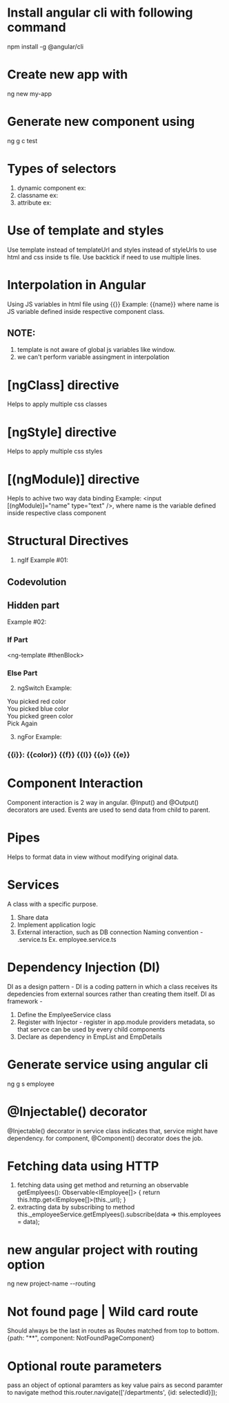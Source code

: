 # Install angular cli with following command
npm install -g @angular/cli

# Create new app with 
ng new my-app

# Generate new component using
ng g c test

# Types of selectors
1. dynamic component ex: <app-test></app-test>
2. classname ex: <div class="app-test"></div>
3. attribute ex: <div app-test><div>

# Use of template and styles
Use template instead of templateUrl and styles instead of styleUrls to use html and css inside ts file. Use backtick if need to use multiple lines.

# Interpolation in Angular
Using JS variables in html file using {{}}
Example: {{name}} where name is JS variable defined inside respective component class.
## NOTE: 
1. template is not aware of global js variables like window.
2. we can't perform variable assingment in interpolation

# [ngClass] directive
Helps to apply multiple css classes

# [ngStyle] directive
Helps to apply multiple css styles

# [(ngModule)] directive
Hepls to achive two way data binding
Example: <input [(ngModule)]="name" type="text" />, where name is the variable defined inside respective class component

# Structural Directives
1. ngIf
Example #01:
<h2 *ngIf="displayName; else elseBlock">
    Codevolution
</h2>
<ng-template #elseBlock>
    <h2>Hidden part</h2>
</ng-template>

Example #02:
<div *ngIf="displayName; then thenBlock; else elseBlock"></div>
<ng-template #thenBlock>
    <h3>If Part</h3>
</ng-template>

<ng-template #thenBlock>
    <h3>Else Part</h3>
</ng-template>

2. ngSwitch
Example: 
<div [ngSwitch]="color">
    <div *ngSwitchCase="'red'">You picked red color</div>
    <div *ngSwitchCase="'blue'">You picked blue color</div>
    <div *ngSwitchCase="'green'">You picked green color</div>
    <div *ngSwitchDefault>Pick Again</div>
</div>

3. ngFor
Example:
<div *ngFor="let color of colors; index as i; first as f; last as l; odd as o; even as e">
    <h3>{{i}}: {{color}} {{f}} {{l}} {{o}} {{e}}</h3>
</div>


# Component Interaction
Component interaction is 2 way in angular.
@Input() and @Output() decorators are used.
Events are used to send data from child to parent.

# Pipes
Helps to format data in view without modifying original data.

# Services
A class with a specific purpose.
1. Share data
2. Implement application logic
3. External interaction, such as DB connection
Naming convention - .service.ts
Ex. employee.service.ts

# Dependency Injection (DI)
DI as a design pattern - DI is a coding pattern in which a class receives its depedencies from external sources rather than creating them itself.
DI as framework -
1. Define the EmplyeeService class
2. Register with Injector - register in app.module providers metadata, so that servce can be used by every child components
3. Declare as dependency in EmpList and EmpDetails

# Generate service using angular cli
ng g s employee

# @Injectable() decorator
@Injectable() decorator in service class indicates that, service might have dependency.
for component, @Component() decorator does the job.

# Fetching data using HTTP
1. fetching data using get method and returning an observable
getEmplyees(): Observable<IEmployee[]> {
    return this.http.get<IEmployee[]>(this._url);
}
2. extracting data by subscribing to method
this._employeeService.getEmplyees().subscribe(data => this.employees = data);

# new angular project with routing option
ng new project-name --routing

# Not found page | Wild card route
Should always be the last in routes as Routes matched from top to bottom.
{path: "**", component: NotFoundPageComponent}

# Optional route parameters
pass an object of optional paramters as key value pairs as second paramter to navigate method
this.router.navigate(['/departments', {id: selectedId}]);

